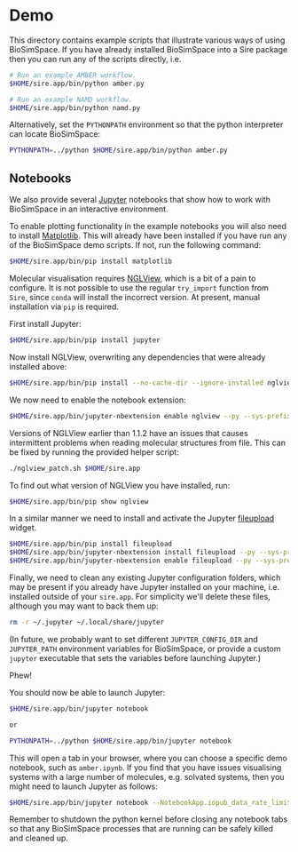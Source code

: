# Demo

This directory contains example scripts that illustrate various ways of using
BioSimSpace. If you have already installed BioSimSpace into a Sire package then
you can run any of the scripts directly, i.e.

```bash
# Run an example AMBER workflow.
$HOME/sire.app/bin/python amber.py

# Run an example NAMD workflow.
$HOME/sire.app/bin/python namd.py
```

Alternatively, set the `PYTHONPATH` environment so that the python interpreter
can locate BioSimSpace:

```bash
PYTHONPATH=../python $HOME/sire.app/bin/python amber.py
```
## Notebooks

We also provide several [Jupyter](http://jupyter.org) notebooks that show how
to work with BioSimSpace in an interactive environment.

To enable plotting functionality in the example notebooks you will also need
to install [Matplotlib](https://matplotlib.org). This will already have been
installed if you have run any of the BioSimSpace demo scripts. If not, run
the following command:

```bash
$HOME/sire.app/bin/pip install matplotlib
```

Molecular visualisation requires [NGLView](https://github.com/arose/nglview),
which is a bit of a pain to configure. It is not possible to use the regular
`try_import` function from `Sire`, since `conda` will install the incorrect
version. At present, manual installation via `pip` is required.

First install Jupyter:
```bash
$HOME/sire.app/bin/pip install jupyter
```

Now install NGLView, overwriting any dependencies that were already installed above:
```bash
$HOME/sire.app/bin/pip install --no-cache-dir --ignore-installed nglview
```

We now need to enable the notebook extension:
```bash
$HOME/sire.app/bin/jupyter-nbextension enable nglview --py --sys-prefix
```

Versions of NGLView earlier than 1.1.2 have an issues that causes intermittent
problems when reading molecular structures from file. This can be fixed by
running the provided helper script:

```bash
./nglview_patch.sh $HOME/sire.app
```

To find out what version of NGLView you have installed, run:

```bash
$HOME/sire.app/bin/pip show nglview
```

In a similar manner we need to install and activate the Jupyter
[fileupload](https://pypi.python.org/pypi/fileupload) widget.

```bash
$HOME/sire.app/bin/pip install fileupload
$HOME/sire.app/bin/jupyter-nbextension install fileupload --py --sys-prefix
$HOME/sire.app/bin/jupyter-nbextension enable fileupload --py --sys-prefix
```

Finally, we need to clean any existing Jupyter configuration folders, which
may be present if you already have Jupyter installed on your machine, i.e.
installed outside of your `sire.app`. For simplicity we'll delete these files,
although you may want to back them up:

```bash
rm -r ~/.jupyter ~/.local/share/jupyter
```

(In future, we probably want to set different `JUPYTER_CONFIG_DIR` and
`JUPYTER_PATH` environment variables for BioSimSpace, or provide a custom
`jupyter` executable that sets the variables before launching Jupyter.)

Phew!

You should now be able to launch Jupyter:

```bash
$HOME/sire.app/bin/jupyter notebook

or

PYTHONPATH=../python $HOME/sire.app/bin/jupyter notebook
```

This will open a tab in your browser, where you can choose a specific demo
notebook, such as `amber.ipynb`. If you find that you have issues visualising
systems with a large number of molecules, e.g. solvated systems, then you
might need to launch Jupyter as follows:

```bash
$HOME/sire.app/bin/jupyter notebook --NotebookApp.iopub_data_rate_limit=10000000
```

Remember to shutdown the python kernel before closing any notebook tabs so that
any BioSimSpace processes that are running can be safely killed and cleaned up.
